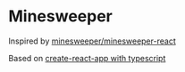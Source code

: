 # Minesweeper

Inspired by [minesweeper/minesweeper-react](https://github.com/minesweeper/minesweeper-react)

Based on [create-react-app with typescript](https://create-react-app.dev/docs/adding-typescript/)
